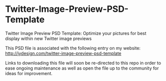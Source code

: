 # Twitter-Image-Preview-PSD-Template
Twitter Image Preview PSD Template: Optimize your pictures for best display within new Twitter image previews

This PSD file is associated with the following entry on my website:
http://jydesign.com/twitter-image-preview-psd-template

Links to downloading this file will soon be re-directed to this repo in order to ease ongoing maintenance as well as open the file up to the community for ideas for improvement.
